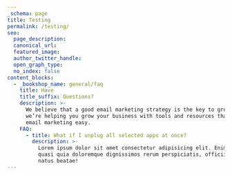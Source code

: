 ```yaml
---
_schema: page
title: Testing
permalink: /testing/
seo:
  page_description:
  canonical_url:
  featured_image:
  author_twitter_handle:
  open_graph_type:
  no_index: false
content_blocks:
  - _bookshop_name: general/faq
    title: Have
    title_suffix: Questions?
    description: >-
      We believe that a good email marketing strategy is the key to growth. So
      we’re helping you grow your business with tools and resources that make
      email marketing easy.
    FAQ:
      - title: What if I unplug all selected apps at once?
        description: >-
          Lorem ipsum dolor sit amet consectetur adipisicing elit. Enim illo
          quasi quia doloremque dignissimos rerum perspiciatis, officiis optio
          natus beatae!
---
```

